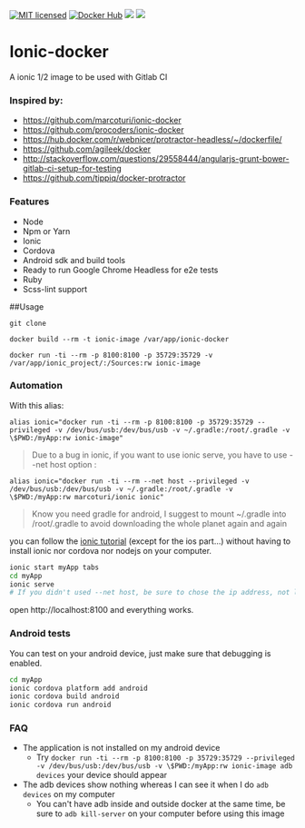 [![MIT licensed](https://img.shields.io/badge/license-MIT-blue.svg)](https://tldrlegal.com/license/mit-license#summary) [![Docker Hub](https://img.shields.io/badge/docker-ready-blue.svg)](https://registry.hub.docker.com/u/marcoturi/ionic) [![](https://images.microbadger.com/badges/image/marcoturi/ionic.svg)](https://microbadger.com/images/marcoturi/ionic "Get your own image badge on microbadger.com") [![](https://images.microbadger.com/badges/version/marcoturi/ionic.svg)](https://microbadger.com/images/marcoturi/ionic "Get your own version badge on microbadger.com")

# Ionic-docker
A ionic 1/2 image to be used with Gitlab CI

### Inspired by:
- https://github.com/marcoturi/ionic-docker
- https://github.com/procoders/ionic-docker
- https://hub.docker.com/r/webnicer/protractor-headless/~/dockerfile/
- https://github.com/agileek/docker
- http://stackoverflow.com/questions/29558444/angularjs-grunt-bower-gitlab-ci-setup-for-testing
- https://github.com/tippiq/docker-protractor

### Features
- Node
- Npm or Yarn
- Ionic
- Cordova
- Android sdk and build tools
- Ready to run Google Chrome Headless for e2e tests
- Ruby
- Scss-lint support

##Usage

```
git clone 

docker build --rm -t ionic-image /var/app/ionic-docker

docker run -ti --rm -p 8100:8100 -p 35729:35729 -v /var/app/ionic_project/:/Sources:rw ionic-image

```

### Automation
With this alias:

```
alias ionic="docker run -ti --rm -p 8100:8100 -p 35729:35729 --privileged -v /dev/bus/usb:/dev/bus/usb -v ~/.gradle:/root/.gradle -v \$PWD:/myApp:rw ionic-image"
```

> Due to a bug in ionic, if you want to use ionic serve, you have to use --net host option :

```
alias ionic="docker run -ti --rm --net host --privileged -v /dev/bus/usb:/dev/bus/usb -v ~/.gradle:/root/.gradle -v \$PWD:/myApp:rw marcoturi/ionic ionic"
```

> Know you need gradle for android, I suggest to mount ~/.gradle into /root/.gradle to avoid downloading the whole planet again and again

you can follow the [ionic tutorial](http://ionicframework.com/getting-started/) (except for the ios part...) without having to install ionic nor cordova nor nodejs on your computer.

```bash
ionic start myApp tabs
cd myApp
ionic serve
# If you didn't used --net host, be sure to chose the ip address, not localhost, or you would not be able to use it
```
open http://localhost:8100 and everything works.

### Android tests
You can test on your android device, just make sure that debugging is enabled.

```bash
cd myApp
ionic cordova platform add android
ionic cordova build android
ionic cordova run android
```

### FAQ
* The application is not installed on my android device
    * Try `docker run -ti --rm -p 8100:8100 -p 35729:35729 --privileged -v /dev/bus/usb:/dev/bus/usb -v \$PWD:/myApp:rw ionic-image adb devices` your device should appear
* The adb devices show nothing whereas I can see it when I do `adb devices` on my computer
    * You can't have adb inside and outside docker at the same time, be sure to `adb kill-server` on your computer before using this image
